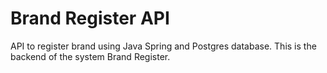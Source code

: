 # Brand Register API
API to register brand using Java Spring and Postgres database. This is the backend of the system Brand Register.

